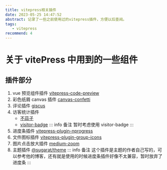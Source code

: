 ```yaml
---
title: vitepress相关插件
date: 2023-05-25 14:47:52
abstract: 记录了一些之前使用过的vitepress插件，方便以后查阅。
tags: 
   - vitepress
recommend: 4
---
```


# 关于 vitePress 中用到的一些组件

## 插件部分

1. vue 预览组件插件 [vitepress-code-preview](https://welives.github.io/vitepress-code-preview/guide.html)
2. 彩色纸屑 canvas 插件 [canvas-confetti](https://www.kirilv.com/canvas-confetti/)
3. 评论插件 [giscus](https://giscus.app/zh-CN)
4. 访客统计插件
   - [不蒜子](https://busuanzi.ibruce.info/)
   - [visitor-badge](https://visitor-badge.laobi.icu/)
     ::: info 备注
     暂时考虑使用 visitor-badge
     :::
5. 进度条插件 [vitepress-plugin-nprogress](https://github.com/ZhongxuYang/vitepress-plugin-nprogress)
6. 文件图标插件 [vitepress-plugin-group-icons](https://vp.yuy1n.io/)
7. 图片点击放大插件 [medium-zoom](https://github.com/vuejs/vitepress/issues/854)
8. 主题插件 [@sugarat/theme](https://theme.sugarat.top/)
   ::: info 备注
   这个插件是主题的作者自己写的，可以参考他的博客，还有就是使用的时候进度条插件好像不太兼容，暂时放弃了进度条
   :::
